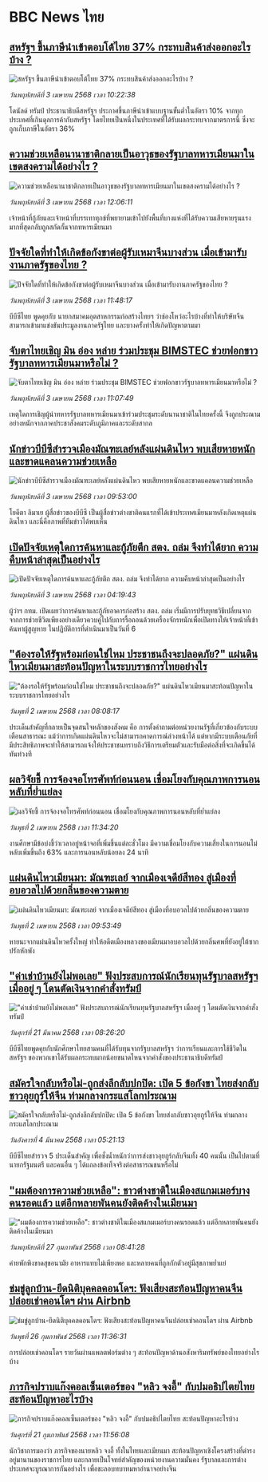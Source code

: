 # BBC News ไทย## [สหรัฐฯ ขึ้นภาษีนำเข้าตอบโต้ไทย 37% กระทบสินค้าส่งออกอะไรบ้าง ?](https://www.bbc.com/thai/articles/crkx4p47glpo?at_campaign=githubrss)![สหรัฐฯ ขึ้นภาษีนำเข้าตอบโต้ไทย 37% กระทบสินค้าส่งออกอะไรบ้าง ?](https://ichef.bbci.co.uk/ace/standard/240/cpsprodpb/f8d1/live/f0a12060-1068-11f0-ac9f-c37d6fd89579.jpg)_วันพฤหัสบดีที่ 3 เมษายน 2568 เวลา 10:22:38_โดนัลด์ ทรัมป์ ประธานาธิบดีสหรัฐฯ ประกาศขึ้นภาษีนำเข้าแบบฐานขั้นต่ำในอัตรา 10% จากทุกประเทศที่เกินดุลการค้ากับสหรัฐฯ  โดยไทยเป็นหนึ่งในประเทศที่ได้รับผลกระทบจากมาตรการนี้ ซึ่งจะถูกเก็บภาษีในอัตรา 36%## [ความช่วยเหลือนานาชาติกลายเป็นอาวุธของรัฐบาลทหารเมียนมาในเขตสงครามได้อย่างไร ?](https://www.bbc.com/thai/articles/cgjl7wd60y3o?at_campaign=githubrss)![ความช่วยเหลือนานาชาติกลายเป็นอาวุธของรัฐบาลทหารเมียนมาในเขตสงครามได้อย่างไร ?](https://ichef.bbci.co.uk/ace/standard/240/cpsprodpb/0648/live/4e9dcee0-0fa9-11f0-9f4f-1b858dcfe51a.jpg)_วันพฤหัสบดีที่ 3 เมษายน 2568 เวลา 12:06:11_เจ้าหน้าที่กู้ภัยและเจ้าหน้าที่บรรเทาทุกข์ที่พยายามเข้าไปยังพื้นที่บางแห่งที่ได้รับความเสียหายรุนแรงมากที่สุดกลับถูกสกัดกั้นจากทหารเมียนมา## [ปัจจัยใดที่ทำให้เกิดข้อกังขาต่อผู้รับเหมาจีนบางส่วน เมื่อเข้ามารับงานภาครัฐของไทย ?](https://www.bbc.com/thai/articles/cz95x2z1xq7o?at_campaign=githubrss)![ปัจจัยใดที่ทำให้เกิดข้อกังขาต่อผู้รับเหมาจีนบางส่วน เมื่อเข้ามารับงานภาครัฐของไทย ?](https://ichef.bbci.co.uk/ace/standard/240/cpsprodpb/3489/live/e59c92a0-107f-11f0-8c6c-d990c1c0e96b.jpg)_วันพฤหัสบดีที่ 3 เมษายน 2568 เวลา 11:48:17_บีบีซีไทย พูดคุยกับ นายกสมาคมอุตสาหกรรมก่อสร้างไทยฯ ว่าช่องโหว่อะไรบ้างที่ทำให้บริษัทจีนสามารถเข้ามาแข่งขันประมูลงานภาครัฐไทย และบางครั้งทำให้เกิดปัญหาตามมา## [จับตาไทยเชิญ มิน อ่อง หล่าย ร่วมประชุม BIMSTEC ช่วยฟอกขาวรัฐบาลทหารเมียนมาหรือไม่ ?](https://www.bbc.com/thai/articles/cgrg0ppl15po?at_campaign=githubrss)![จับตาไทยเชิญ มิน อ่อง หล่าย ร่วมประชุม BIMSTEC ช่วยฟอกขาวรัฐบาลทหารเมียนมาหรือไม่ ?](https://ichef.bbci.co.uk/ace/standard/240/cpsprodpb/16c8/live/6aaaddd0-107b-11f0-ac9f-c37d6fd89579.jpg)_วันพฤหัสบดีที่ 3 เมษายน 2568 เวลา 11:07:49_เหตุใดการเชิญผู้นำทหารรัฐบาลทหารเมียนมาเข้าร่วมประชุมระดับนานาชาติในไทยครั้งนี้ จึงถูกประณามอย่างหนักจากภาคประชาสังคมระดับภูมิภาคและระดับสากล## [นักข่าวบีบีซีสำรวจเมืองมัณฑะเลย์หลังแผ่นดินไหว พบเสียหายหนักและขาดแคลนความช่วยเหลือ](https://www.bbc.com/thai/articles/clyq2znde0ro?at_campaign=githubrss)![นักข่าวบีบีซีสำรวจเมืองมัณฑะเลย์หลังแผ่นดินไหว พบเสียหายหนักและขาดแคลนความช่วยเหลือ](https://ichef.bbci.co.uk/ace/standard/240/cpsprodpb/c3a9/live/c313c580-0fdc-11f0-ac9f-c37d6fd89579.png)_วันพฤหัสบดีที่ 3 เมษายน 2568 เวลา 09:53:00_โยคีตา ลิมาเย ผู้สื่อข่าวของบีบีซี เป็นผู้สื่อข่าวต่างชาติคนแรกที่ได้เข้าประเทศเมียนมาหลังเกิดเหตุแผ่นดินไหว และนี่คือภาพที่ทีมข่าวได้พบเห็น## [เปิดปัจจัยเหตุใดการค้นหาและกู้ภัยตึก สตง. ถล่ม จึงทำได้ยาก ความคืบหน้าล่าสุดเป็นอย่างไร](https://www.bbc.com/thai/articles/cvgpk9vkey7o?at_campaign=githubrss)![เปิดปัจจัยเหตุใดการค้นหาและกู้ภัยตึก สตง. ถล่ม จึงทำได้ยาก ความคืบหน้าล่าสุดเป็นอย่างไร](https://ichef.bbci.co.uk/ace/standard/240/cpsprodpb/7e88/live/191dba70-1042-11f0-ba12-8d27eb561761.jpg)_วันพฤหัสบดีที่ 3 เมษายน 2568 เวลา 04:19:43_ผู้ว่าฯ กทม. เปิดเผยว่าการค้นหาและกู้ภัยอาคารก่อสร้าง สตง. ถล่ม เริ่มมีการปรับยุทธวิธีเปลี่ยนจากจากการช่วยชีวิตเพียงอย่างเดียวควบคู่ไปกับการรื้อถอนด้วยเครื่องจักรหนักเพื่อเปิดทางให้เจ้าหน้าที่เข้าค้นหาผู้สูญหาย ในปฏิบัติการที่ดำเนินมาเป็นวันที่ 6## ["ต้องรอให้รัฐพร้อมก่อนใช่ไหม ประชาชนถึงจะปลอดภัย?" แผ่นดินไหวเมียนมาสะท้อนปัญหาในระบบราชการไทยอย่างไร](https://www.bbc.com/thai/articles/cze1ge7xjyko?at_campaign=githubrss)!["ต้องรอให้รัฐพร้อมก่อนใช่ไหม ประชาชนถึงจะปลอดภัย?" แผ่นดินไหวเมียนมาสะท้อนปัญหาในระบบราชการไทยอย่างไร](https://ichef.bbci.co.uk/ace/standard/240/cpsprodpb/aabb/live/94f95090-0f76-11f0-ac9f-c37d6fd89579.jpg)_วันพุธที่ 2 เมษายน 2568 เวลา 08:08:17_ประเด็นสำคัญที่กลายเป็นจุดสนใจหลักของสังคม คือ การตั้งคำถามต่อหน่วยงานรัฐที่เกี่ยวข้องกับระบบเตือนสาธารณะ แม้ว่าการเกิดแผ่นดินไหวจะไม่สามารถคาดการณ์ล่วงหน้าได้ แต่หากมีระบบเตือนภัยที่มีประสิทธิภาพจะทำให้สามารถแจ้งให้ประชาชนทราบถึงวิธีการเตรียมตัวและรับมือต่อสิ่งที่จะเกิดขี้นได้ทันท่วงที## [ผลวิจัยชี้ การจ้องจอโทรศัพท์ก่อนนอน เชื่อมโยงกับคุณภาพการนอนหลับที่ย่ำแย่ลง](https://www.bbc.com/thai/articles/cz95xg0d8nxo?at_campaign=githubrss)![ผลวิจัยชี้ การจ้องจอโทรศัพท์ก่อนนอน เชื่อมโยงกับคุณภาพการนอนหลับที่ย่ำแย่ลง](https://ichef.bbci.co.uk/ace/standard/240/cpsprodpb/0c85/live/66fba7a0-0fae-11f0-b234-07dc7691c360.jpg)_วันพุธที่ 2 เมษายน 2568 เวลา 11:34:20_งานศึกษามีข้อบ่งชี้ว่าเวลาอยู่หน้าจอที่เพิ่มขึ้นแต่ละชั่วโมง มีความเชื่อมโยงกับความเสี่ยงในการนอนไม่หลับเพิ่มขึ้นถึง 63% และการนอนหลับน้อยลง 24 นาที## [แผ่นดินไหวเมียนมา: มัณฑะเลย์ จากเมืองเจดีย์สีทอง สู่เมืองที่อบอวลไปด้วยกลิ่นของความตาย](https://www.bbc.com/thai/articles/c0jz8841qxgo?at_campaign=githubrss)![แผ่นดินไหวเมียนมา: มัณฑะเลย์ จากเมืองเจดีย์สีทอง สู่เมืองที่อบอวลไปด้วยกลิ่นของความตาย](https://ichef.bbci.co.uk/ace/standard/240/cpsprodpb/38d0/live/e7799310-0f9a-11f0-ac9f-c37d6fd89579.jpg)_วันพุธที่ 2 เมษายน 2568 เวลา 09:53:49_หายนะจากแผ่นดินไหวครั้งใหญ่ ทำให้อดีตเมืองหลวงของเมียนมาอบอวลไปด้วยกลิ่นศพที่ยังอยู่ใต้ซากปรักหักพัง## ["ค่าเช่าบ้านยังไม่พอเลย" ฟังประสบการณ์นักเรียนทุนรัฐบาลสหรัฐฯ เมื่ออยู่ ๆ โดนตัดเงินจากคำสั่งทรัมป์](https://www.bbc.com/thai/articles/cewkjr8yny8o?at_campaign=githubrss)!["ค่าเช่าบ้านยังไม่พอเลย" ฟังประสบการณ์นักเรียนทุนรัฐบาลสหรัฐฯ เมื่ออยู่ ๆ โดนตัดเงินจากคำสั่งทรัมป์](https://ichef.bbci.co.uk/ace/standard/240/cpsprodpb/8497/live/99a530e0-066c-11f0-88b7-5556e7b55c5e.jpg)_วันศุกร์ที่ 21 มีนาคม 2568 เวลา 08:26:20_บีบีซีไทยพูดคุยกับนักศึกษาไทยสามคนที่ได้รับทุนจากรัฐบาลสหรัฐฯ ว่าการเรียนและการใช้ชีวิตในสหรัฐฯ ของพวกเขาได้รับผลกระทบมากน้อยขนาดไหนจากคำสั่งของประธานาธิบดีทรัมป์## [สมัครใจกลับหรือไม่-ถูกส่งลึกลับปกปิด: เปิด 5 ข้อกังขา ไทยส่งกลับชาวอุยกูร์ให้จีน ท่ามกลางกระแสโลกประณาม](https://www.bbc.com/thai/articles/cj677j4r6jno?at_campaign=githubrss)![สมัครใจกลับหรือไม่-ถูกส่งลึกลับปกปิด: เปิด 5 ข้อกังขา ไทยส่งกลับชาวอุยกูร์ให้จีน ท่ามกลางกระแสโลกประณาม](https://ichef.bbci.co.uk/ace/standard/240/cpsprodpb/b503/live/bfb85050-f5c3-11ef-97ab-abb74cabf06c.jpg)_วันอังคารที่ 4 มีนาคม 2568 เวลา 05:21:13_บีบีซีไทยสำรวจ 5 ประเด็นสำคัญ เพื่อชั่งน้ำหนักว่าการส่งชาวอุยกูร์กลับจีนทั้ง 40 คนนั้น เป็นไปตามที่นายกรัฐมนตรี และคนอื่น ๆ ได้แถลงข้อเท็จจริงต่อสาธารณชนหรือไม่## ["ผมต้องการความช่วยเหลือ": ชาวต่างชาติในเมืองสแกมเมอร์บางคนรอดแล้ว แต่อีกหลายพันคนยังติดค้างในเมียนมา](https://www.bbc.com/thai/articles/cdx229ek55qo?at_campaign=githubrss)!["ผมต้องการความช่วยเหลือ": ชาวต่างชาติในเมืองสแกมเมอร์บางคนรอดแล้ว แต่อีกหลายพันคนยังติดค้างในเมียนมา](https://ichef.bbci.co.uk/ace/standard/240/cpsprodpb/cac7/live/60c82030-f4b9-11ef-9e61-71ee71f26eb1.jpg)_วันพฤหัสบดีที่ 27 กุมภาพันธ์ 2568 เวลา 08:41:28_ค่ายพักพิงขาดสุขอนามัย อาหารแทบไม่เพียงพอ และหลายคนที่ถูกกักตัวอยู่มีสุขภาพย่ำแย่## [ข่มขู่ลูกบ้าน-ยึดนิติบุคคลคอนโดฯ: ฟังเสียงสะท้อนปัญหาคนจีนปล่อยเช่าคอนโดฯ ผ่าน Airbnb](https://www.bbc.com/thai/articles/c5y920wzjvxo?at_campaign=githubrss)![ข่มขู่ลูกบ้าน-ยึดนิติบุคคลคอนโดฯ: ฟังเสียงสะท้อนปัญหาคนจีนปล่อยเช่าคอนโดฯ ผ่าน Airbnb](https://ichef.bbci.co.uk/ace/standard/240/cpsprodpb/a700/live/73f34de0-f42f-11ef-896e-d7e7fb1719a4.jpg)_วันพุธที่ 26 กุมภาพันธ์ 2568 เวลา 11:36:31_การปล่อยเช่าคอนโดฯ รายวันผ่านแพลตฟอร์มต่าง ๆ สะท้อนปัญหาด้านอสังหาริมทรัพย์ของไทยอย่างไรบ้าง## [ภารกิจปราบแก๊งคอลเซ็นเตอร์ของ "หลิว จงอี้" กับปมอธิปไตยไทย สะท้อนปัญหาอะไรบ้าง](https://www.bbc.com/thai/articles/c1jpd14n122o?at_campaign=githubrss)![ภารกิจปราบแก๊งคอลเซ็นเตอร์ของ "หลิว จงอี้" กับปมอธิปไตยไทย สะท้อนปัญหาอะไรบ้าง](https://ichef.bbci.co.uk/ace/standard/240/cpsprodpb/d8c9/live/8bfa5a90-f043-11ef-a319-fb4e7360c4ec.jpg)_วันศุกร์ที่ 21 กุมภาพันธ์ 2568 เวลา 11:56:08_นักวิชาการมองว่า ภารกิจของนายหลิว จงอี้ ทั้งในไทยและเมียนมา สะท้อนปัญหาเชิงโครงสร้างที่ดำรงอยู่มานานของราชการไทย และกลายเป็นโจทย์สำคัญของหน่วยงานความมั่นคง รัฐบาลและการต่างประเทศจะบูรณาการกันอย่างไร เพื่อชะลอบทบาทมหาอำนาจอย่างจีน